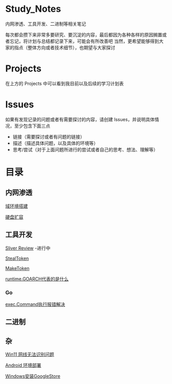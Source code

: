 # Study_Notes
内网渗透、工具开发、二进制等相关笔记

每次都会攒下来非常多要研究、要沉淀的内容，最后都因为各种各样的原因搁置或者忘记，将计划与总结都记录下来，可能会有所改善吧
当然，更希望能够得到大家的指点（整体方向或者技术细节），也期望与大家探讨

# Projects
在上方的 Projects 中可以看到我目前以及后续的学习计划表

# Issues
如果有发现记录的问题或者有需要探讨的内容，请创建 Issues，并说明具体情况，至少包含下面三点
- 链接（需要探讨或者有问题的链接）
- 描述（描述具体问题，以及具体的环境等）
- 思考/尝试（对于上面问题所进行的尝试或者自己的思考、想法、理解等）

# 目录
## 内网渗透
[域环境搭建](./内网渗透/域环境搭建/域环境搭建.md)

[硬盘扩容](./内网渗透/域环境搭建/硬盘扩容.md)

## 工具开发
[Sliver Review](https://github.com/l4stchance/sliver/blob/Review/Sliver-Review.md) -进行中

[StealToken](./工具开发/StealToken/StealToken.md)

[MakeToken](./工具开发/StealToken/StealToken.md#make_token)

[runtime.GOARCH代表的是什么](./工具开发/runtime.GOARCH代表的是什么/runtime.GOARCH代表的是什么.md)

### Go
[exec.Command执行报错解决](./工具开发/exec.Command执行报错解决/exec.Command执行报错解决.md)

## 二进制

## 杂
[Win11 网线无法识别问题](./杂/Win11%20网线无法识别问题/Win11%20网线无法识别.md)

[Android 环境部署](./杂/Android%20环境部署/Android%20环境部署.md)

[Windows安装GoogleStore](./杂/Windows安装GoogleStore/Windows安装GoogleStore.md)
